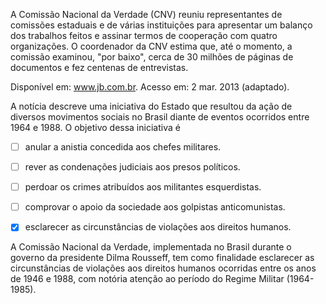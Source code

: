 

A Comissão Nacional da Verdade (CNV) reuniu representantes de comissões estaduais e de várias instituições para apresentar um balanço dos trabalhos feitos e assinar termos de cooperação com quatro organizações. O coordenador da CNV estima que, até o momento, a comissão examinou, "por baixo", cerca de 30 milhões de páginas de documentos e fez centenas de entrevistas.

Disponível em: www.jb.com.br. Acesso em: 2 mar. 2013 (adaptado).

A notícia descreve uma iniciativa do Estado que resultou da ação de diversos movimentos sociais no Brasil diante de eventos ocorridos entre 1964 e 1988. O objetivo dessa iniciativa é



- [ ] anular a anistia concedida aos chefes militares.
- [ ] rever as condenações judiciais aos presos políticos.
- [ ] perdoar os crimes atribuídos aos militantes esquerdistas.
- [ ] comprovar o apoio da sociedade aos golpistas anticomunistas.
- [x] esclarecer as circunstâncias de violações aos direitos humanos.


A Comissão Nacional da Verdade, implementada no Brasil durante o governo da presidente Dilma Rousseff, tem como finalidade esclarecer as circunstâncias de violações aos direitos humanos ocorridas entre os anos de 1946 e 1988, com notória atenção ao período do Regime Militar (1964-1985).
